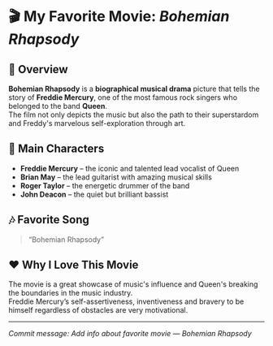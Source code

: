 # 🎬 My Favorite Movie: *Bohemian Rhapsody*

## 🎤 Overview
**Bohemian Rhapsody** is a **biographical musical drama** picture that tells the story of **Freddie Mercury**, one of the most famous rock singers who belonged to the band **Queen**.  
The film not only depicts the music but also the path to their superstardom and Freddy's marvelous self-exploration through art.

## 🌟 Main Characters
- **Freddie Mercury** – the iconic and talented lead vocalist of Queen  
- **Brian May** – the lead guitarist with amazing musical skills  
- **Roger Taylor** – the energetic drummer of the band  
- **John Deacon** – the quiet but brilliant bassist  

## 🎶 Favorite Song
> “Bohemian Rhapsody”

## ❤️ Why I Love This Movie
The movie is a great showcase of music's influence and Queen's breaking the boundaries in the music industry.  
Freddie Mercury’s self-assertiveness, inventiveness and bravery to be himself regardless of obstacles are very motivational.

---

*Commit message: Add info about favorite movie — Bohemian Rhapsody*
